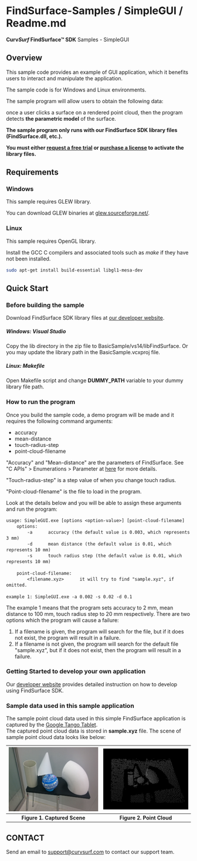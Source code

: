 # FindSurface-Samples / SimpleGUI / Readme.md
**Curv*Surf* FindSurface™ SDK** Samples - SimpleGUI



Overview
--------

This sample code provides an example of GUI application, which it benefits users to interact and manipulate the application.  

The sample code is for Windows and Linux environments.  

The sample program will allow users to obtain the following data:  

once a user clicks a surface on a rendered point cloud, then the program detects **the parametric model** of the surface.

**The sample program only runs with our FindSurface SDK library files (FindSurface.dll, etc.).**

**You must either [request a free trial](http://developers.curvsurf.com/licenses.jsp) or [purchase a license](https://developers.curvsurf.com/licenses.jsp) to activate the library files.**



Requirements
------------

### Windows

This sample requires GLEW library.

You can download GLEW binaries at [glew.sourceforge.net/](http://glew.sourceforge.net/).

### Linux

This sample requires OpenGL library.

Install the GCC C compilers and associated tools such as _make_ if they have not been installed.

```bash
sudo apt-get install build-essential libgl1-mesa-dev
```



Quick Start
------------

### Before building the sample

Download FindSurface SDK library files at [our developer website](https://developers.curvsurf.com/downloads.jsp).


##### Windows: Visual Studio

Copy the lib directory in the zip file to BasicSample/vs14/libFindSurface. Or you may update the library path in the BasicSample.vcxproj file. 

##### Linux: Makefile

Open Makefile script and change **DUMMY_PATH** variable to your dummy library file path.



### How to run the program

Once you build the sample code, a demo program will be made and it requires the following command arguments:

  - accuracy
  - mean-distance
  - touch-radius-step
  - point-cloud-filename

"Accuracy" and "Mean-distance" are the parameters of FindSurface. See "C APIs" > Enumerations > Parameter at [here](https://developers.curvsurf.com/documentation.jsp) for more details.

"Touch-radius-step" is a step value of when you change touch radius. 

"Point-cloud-filename" is the file to load in the program.

Look at the details below and you will be able to assign these arguments and run the program:

	usage: SimpleGUI.exe [options <option-value>] [point-cloud-filename]
		options:
			-a 		accuracy (the default value is 0.003, which represents 3 mm)
			-d 		mean distance (the default value is 0.01, which represents 10 mm)
			-s 		touch radius step (the default value is 0.01, which represents 10 mm)
	
		point-cloud-filename:
			<filename.xyz> 		it will try to find "sample.xyz", if omitted.
	
	example 1: SimpleGUI.exe -a 0.002 -s 0.02 -d 0.1 

The example 1 means that the program sets accuracy to 2 mm, mean distance to 100 mm, touch radius step to 20 mm respectively. There are two options which the program will cause a failure:

1. If a filename is given, the program will search for the file, but if it does not exist, the program will result in a failure.
2. If a filename is not given, the program will search for the default file "sample.xyz", but if it does not exist, then the program will result in a failure.



### Getting Started to develop your own application

Our [developer website](https://developers.curvsurf.com/documentation.jsp) provides detailed instruction on how to develop using FindSurface SDK.



### Sample data used in this sample application

The sample point cloud data used in this simple FindSurface application is captured by the [Google Tango Tablet](https://developers.google.com/tango/hardware/tablet).  
The captured point cloud data is stored in **sample.xyz** file.
The scene of sample point cloud data looks like below:

| <img src="Readme.images/sample.jpg" width="480" /> | <img src="Readme.images/sample_pc.jpg" width="480" /> |
| :--------------------------------------: | :--------------------------------------: |
|       **Figure 1. Captured Scene**       |        **Figure 2. Point Cloud**         |


CONTACT
-------

Send an email to support@curvsurf.com to contact our support team.
